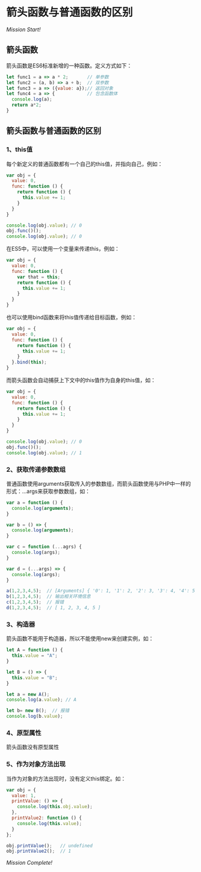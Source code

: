 # 箭头函数与普通函数的区别

*Mission Start!*

## 箭头函数

箭头函数是ES6标准新增的一种函数。定义方式如下：

```js
let func1 = a => a * 2;       // 单参数
let func2 = (a, b) => a + b;  // 双参数
let func3 = a => ({value: a});// 返回对象
let func4 = a => {            // 包含函数体
  console.log(a);
  return a*2;
}
```

## 箭头函数与普通函数的区别

### 1、this值
每个新定义的普通函数都有一个自己的this值，并指向自己，例如：

```js
var obj = {
  value: 0,
  func: function () {
    return function () {
      this.value += 1;
    }
  }
}

console.log(obj.value); // 0
obj.func()();
console.log(obj.value); // 0
```
在ES5中，可以使用一个变量来传递this，例如：

```js
var obj = {
  value: 0,
  func: function () {
    var that = this;
    return function () {
      this.value += 1;
    }
  }
}
```
也可以使用bind函数来将this值传递给目标函数，例如：

```js
var obj = {
  value: 0,
  func: function () {
    return function () {
      this.value += 1;
    }
  }.bind(this);
}
```

而箭头函数会自动捕获上下文中的this值作为自身的this值，如：

```js
var obj = {
  value: 0,
  func: function () {
    return function () {
      this.value += 1;
    }
  }
}

console.log(obj.value); // 0
obj.func()();
console.log(obj.value); // 1
```

### 2、获取传递参数数组

普通函数使用arguments获取传入的参数数组，而箭头函数使用与PHP中一样的形式：...args来获取参数数组，如：

```js
var a = function () {
  console.log(arguments);
}

var b = () => {
  console.log(arguments);
}

var c = function (...agrs) {
  console.log(args);
}

var d = (...args) => {
  console.log(args);
}

a(1,2,3,4,5);  // [Arguments] { '0': 1, '1': 2, '2': 3, '3': 4, '4': 5 }
b(1,2,3,4,5);  // 输出相关环境信息
c(1,2,3,4,5);  // 报错
d(1,2,3,4,5);  // [ 1, 2, 3, 4, 5 ]
```

### 3、构造器
箭头函数不能用于构造器，所以不能使用new来创建实例，如：

```js
let A = function () {
  this.value = "A";
}

let B = () => {
  this.value = "B";
}

let a = new A();
console.log(a.value); // A

let b= new B();  // 报错
console.log(b.value); 
```

### 4、原型属性
箭头函数没有原型属性

### 5、作为对象方法出现
当作为对象的方法出现时，没有定义this绑定。如：

```js
var obj = {
  value: 1,
  printValue: () => {
    console.log(this.obj.value);
  },
  printValue2: function () {
    console.log(this.value);
  }
};

obj.printValue();   // undefined
obj.printValue2();  // 1
```

*Mission Complete!*